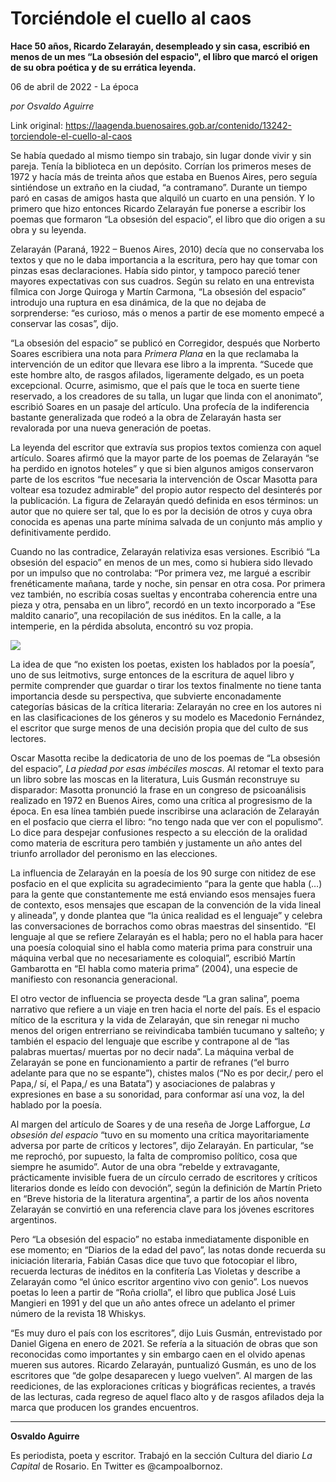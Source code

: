 # Torciéndole el cuello al caos

**Hace 50 años, Ricardo Zelarayán, desempleado y sin casa, escribió en menos de un mes “La obsesión del espacio", el libro que marcó el origen de su obra poética y de su errática leyenda.**

06 de abril de 2022 - La época

_por Osvaldo Aguirre_

Link original: https://laagenda.buenosaires.gob.ar/contenido/13242-torciendole-el-cuello-al-caos



Se había quedado al mismo tiempo sin trabajo, sin lugar donde vivir y sin pareja. Tenía la biblioteca en un depósito. Corrían los primeros meses de 1972 y hacía más de treinta años que estaba en Buenos Aires, pero seguía sintiéndose un extraño en la ciudad, “a contramano”. Durante un tiempo paró en casas de amigos hasta que alquiló un cuarto en una pensión. Y lo primero que hizo entonces Ricardo Zelarayán fue ponerse a escribir los poemas que formaron “La obsesión del espacio”, el libro que dio origen a su obra y su leyenda.




Zelarayán (Paraná, 1922 – Buenos Aires, 2010) decía que no conservaba los textos y que no le daba importancia a la escritura, pero hay que tomar con pinzas esas declaraciones. Había sido pintor, y tampoco pareció tener mayores expectativas con sus cuadros. Según su relato en una entrevista fílmica con Jorge Quiroga y Martín Carmona, “La obsesión del espacio” introdujo una ruptura en esa dinámica, de la que no dejaba de sorprenderse: “es curioso, más o menos a partir de ese momento empecé a conservar las cosas”, dijo.




“La obsesión del espacio” se publicó en Corregidor, después que Norberto Soares escribiera una nota para *Primera Plana* en la que reclamaba la intervención de un editor que llevara ese libro a la imprenta. “Sucede que este hombre alto, de rasgos afilados, ligeramente delgado, es un poeta excepcional. Ocurre, asimismo, que el país que le toca en suerte tiene reservado, a los creadores de su talla, un lugar que linda con el anonimato”, escribió Soares en un pasaje del artículo. Una profecía de la indiferencia bastante generalizada que rodeó a la obra de Zelarayán hasta ser revalorada por una nueva generación de poetas.




La leyenda del escritor que extravía sus propios textos comienza con aquel artículo. Soares afirmó que la mayor parte de los poemas de Zelarayán “se ha perdido en ignotos hoteles” y que si bien algunos amigos conservaron parte de los escritos “fue necesaria la intervención de Oscar Masotta para voltear esa tozudez admirable” del propio autor respecto del desinterés por la publicación. La figura de Zelarayán quedó definida en esos términos: un autor que no quiere ser tal, que lo es por la decisión de otros y cuya obra conocida es apenas una parte mínima salvada de un conjunto más amplio y definitivamente perdido.




Cuando no las contradice, Zelarayán relativiza esas versiones. Escribió “La obsesión del espacio” en menos de un mes, como si hubiera sido llevado por un impulso que no controlaba: “Por primera vez, me largué a escribir frenéticamente mañana, tarde y noche, sin pensar en otra cosa. Por primera vez también, no escribía cosas sueltas y encontraba coherencia entre una pieza y otra, pensaba en un libro”, recordó en un texto incorporado a “Ese maldito canario”, una recopilación de sus inéditos. En la calle, a la intemperie, en la pérdida absoluta, encontró su voz propia.




![](https://cdn.feater.me/files/images/192583/b53d71d6-ba79-419b-a0aa-63dc1e412277.jpg)




La idea de que “no existen los poetas, existen los hablados por la poesía”, uno de sus leitmotivs, surge entonces de la escritura de aquel libro y permite comprender que guardar o tirar los textos finalmente no tiene tanta importancia desde su perspectiva, que subvierte enconadamente categorías básicas de la crítica literaria: Zelarayán no cree en los autores ni en las clasificaciones de los géneros y su modelo es Macedonio Fernández, el escritor que surge menos de una decisión propia que del culto de sus lectores.




Oscar Masotta recibe la dedicatoria de uno de los poemas de “La obsesión del espacio”, *La piedad por esas imbéciles moscas*. Al retomar el texto para un libro sobre las moscas en la literatura, Luis Gusmán reconstruye su disparador: Masotta pronunció la frase en un congreso de psicoanálisis realizado en 1972 en Buenos Aires, como una crítica al progresismo de la época. En esa línea también puede inscribirse una aclaración de Zelarayán en el posfacio que cierra el libro: “no tengo nada que ver con el populismo”. Lo dice para despejar confusiones respecto a su elección de la oralidad como materia de escritura pero también y justamente un año antes del triunfo arrollador del peronismo en las elecciones.




La influencia de Zelarayán en la poesía de los 90 surge con nitidez de ese posfacio en el que explicita su agradecimiento “para la gente que habla (…) para la gente que constantemente me está enviando esos mensajes fuera de contexto, esos mensajes que escapan de la convención de la vida lineal y alineada”, y donde plantea que “la única realidad es el lenguaje” y celebra las conversaciones de borrachos como obras maestras del sinsentido. “El lenguaje al que se refiere Zelarayán es el habla; pero no el habla para hacer una poesía coloquial sino el habla como materia prima para construir una máquina verbal que no necesariamente es coloquial”, escribió Martín Gambarotta en “El habla como materia prima” (2004), una especie de manifiesto con resonancia generacional.




El otro vector de influencia se proyecta desde “La gran salina”, poema narrativo que refiere a un viaje en tren hacia el norte del país. Es el espacio mítico de la escritura y la vida de Zelarayán, que sin renegar ni mucho menos del origen entrerriano se reivindicaba también tucumano y salteño; y también el espacio del lenguaje que escribe y contrapone al de “las palabras muertas/ muertas por no decir nada”. La máquina verbal de Zelarayán se pone en funcionamiento a partir de refranes (“el burro adelante para que no se espante”), chistes malos (“No es por decir,/ pero el Papa,/ sí, el Papa,/ es una Batata”) y asociaciones de palabras y expresiones en base a su sonoridad, para conformar así una voz, la del hablado por la poesía.




Al margen del artículo de Soares y de una reseña de Jorge Lafforgue, *La obsesión del espacio* “tuvo en su momento una crítica mayoritariamente adversa por parte de críticos y lectores”, dijo Zelarayán. En particular, “se me reprochó, por supuesto, la falta de compromiso político, cosa que siempre he asumido”. Autor de una obra “rebelde y extravagante, prácticamente invisible fuera de un círculo cerrado de escritores y críticos literarios donde es leído con devoción”, según la definición de Martín Prieto en “Breve historia de la literatura argentina”, a partir de los años noventa Zelarayán se convirtió en una referencia clave para los jóvenes escritores argentinos.




Pero “La obsesión del espacio” no estaba inmediatamente disponible en ese momento; en “Diarios de la edad del pavo”, las notas donde recuerda su iniciación literaria, Fabián Casas dice que tuvo que fotocopiar el libro, recuerda lecturas de inéditos en la confitería Las Violetas y describe a Zelarayán como “el único escritor argentino vivo con genio”. Los nuevos poetas lo leen a partir de “Roña criolla”, el libro que publica José Luis Mangieri en 1991 y del que un año antes ofrece un adelanto el primer número de la revista 18 Whiskys.




“Es muy duro el país con los escritores”, dijo Luis Gusmán, entrevistado por Daniel Gigena en enero de 2021. Se refería a la situación de obras que son reconocidas como importantes y sin embargo caen en el olvido apenas mueren sus autores. Ricardo Zelarayán, puntualizó Gusmán, es uno de los escritores que “de golpe desaparecen y luego vuelven”. Al margen de las reediciones, de las exploraciones críticas y biográficas recientes, a través de las lecturas, cada regreso de aquel flaco alto y de rasgos afilados deja la marca que producen los grandes encuentros.




---




**Osvaldo Aguirre**




Es periodista, poeta y escritor. Trabajó en la sección Cultura del diario *La Capital* de Rosario. En Twitter es @campoalbornoz.



